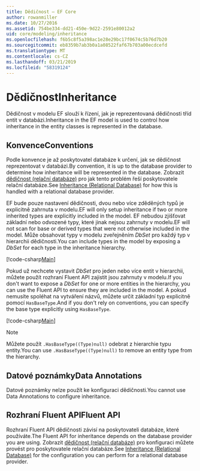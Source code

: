 ```yaml
---
title: Dědičnost – EF Core
author: rowanmiller
ms.date: 10/27/2016
ms.assetid: 754be334-dd21-450e-9d22-2591e80012a2
uid: core/modeling/inheritance
ms.openlocfilehash: f6b5c8f5a398ac1e28e29bc17f0674c5b76d7b20
ms.sourcegitcommit: eb8359b7ab3b0a1a08522faf67b703a00ecdcefd
ms.translationtype: MT
ms.contentlocale: cs-CZ
ms.lasthandoff: 03/21/2019
ms.locfileid: "58319124"
---
```

# <a name="inheritance"></a><span data-ttu-id="2ab20-102">Dědičnost</span><span class="sxs-lookup"><span data-stu-id="2ab20-102">Inheritance</span></span>

<span data-ttu-id="2ab20-103">Dědičnost v modelu EF slouží k řízení, jak je reprezentovaná dědičnosti tříd entit v databázi.</span><span class="sxs-lookup"><span data-stu-id="2ab20-103">Inheritance in the EF model is used to control how inheritance in the entity classes is represented in the database.</span></span>

## <a name="conventions"></a><span data-ttu-id="2ab20-104">Konvence</span><span class="sxs-lookup"><span data-stu-id="2ab20-104">Conventions</span></span>

<span data-ttu-id="2ab20-105">Podle konvence je až poskytovatel databáze k určení, jak se dědičnost reprezentovat v databázi.</span><span class="sxs-lookup"><span data-stu-id="2ab20-105">By convention, it is up to the database provider to determine how inheritance will be represented in the database.</span></span> <span data-ttu-id="2ab20-106">Zobrazit [dědičnost (relační databáze)](relational/inheritance.md) pro jak tento problém řeší poskytovatele relační databáze.</span><span class="sxs-lookup"><span data-stu-id="2ab20-106">See [Inheritance (Relational Database)](relational/inheritance.md) for how this is handled with a relational database provider.</span></span>

<span data-ttu-id="2ab20-107">EF bude pouze nastavení dědičnosti, dvou nebo více zděděných typů je explicitně zahrnuta v modelu.</span><span class="sxs-lookup"><span data-stu-id="2ab20-107">EF will only setup inheritance if two or more inherited types are explicitly included in the model.</span></span> <span data-ttu-id="2ab20-108">EF nebudou zjišťovat základní nebo odvozené typy, které jinak nejsou zahrnuty v modelu.</span><span class="sxs-lookup"><span data-stu-id="2ab20-108">EF will not scan for base or derived types that were not otherwise included in the model.</span></span> <span data-ttu-id="2ab20-109">Může obsahovat typy v modelu zveřejněním *DbSet<TEntity>*  pro každý typ v hierarchii dědičnosti.</span><span class="sxs-lookup"><span data-stu-id="2ab20-109">You can include types in the model by exposing a *DbSet<TEntity>* for each type in the inheritance hierarchy.</span></span>

[!code-csharp[Main](../../../samples/core/Modeling/Conventions/Samples/InheritanceDbSets.cs?highlight=3-4&name=Model)]

<span data-ttu-id="2ab20-110">Pokud už nechcete vystavit *DbSet<TEntity>*  pro jeden nebo více entit v hierarchii, můžete použít rozhraní Fluent API zajistit jsou zahrnuty v modelu.</span><span class="sxs-lookup"><span data-stu-id="2ab20-110">If you don't want to expose a *DbSet<TEntity>* for one or more entities in the hierarchy, you can use the Fluent API to ensure they are included in the model.</span></span>
<span data-ttu-id="2ab20-111">A pokud nemusíte spoléhat na vytváření názvů, můžete určit základní typ explicitně pomocí `HasBaseType`.</span><span class="sxs-lookup"><span data-stu-id="2ab20-111">And if you don't rely on conventions, you can specify the base type explicitly using `HasBaseType`.</span></span>

[!code-csharp[Main](../../../samples/core/Modeling/Conventions/Samples/InheritanceModelBuilder.cs?highlight=7&name=Context)]

> [!NOTE]
> <span data-ttu-id="2ab20-112">Můžete použít `.HasBaseType((Type)null)` odebrat z hierarchie typu entity.</span><span class="sxs-lookup"><span data-stu-id="2ab20-112">You can use `.HasBaseType((Type)null)` to remove an entity type from the hierarchy.</span></span>

## <a name="data-annotations"></a><span data-ttu-id="2ab20-113">Datové poznámky</span><span class="sxs-lookup"><span data-stu-id="2ab20-113">Data Annotations</span></span>

<span data-ttu-id="2ab20-114">Datové poznámky nelze použít ke konfiguraci dědičnosti.</span><span class="sxs-lookup"><span data-stu-id="2ab20-114">You cannot use Data Annotations to configure inheritance.</span></span>

## <a name="fluent-api"></a><span data-ttu-id="2ab20-115">Rozhraní Fluent API</span><span class="sxs-lookup"><span data-stu-id="2ab20-115">Fluent API</span></span>

<span data-ttu-id="2ab20-116">Rozhraní Fluent API dědičnosti závisí na poskytovateli databáze, které používáte.</span><span class="sxs-lookup"><span data-stu-id="2ab20-116">The Fluent API for inheritance depends on the database provider you are using.</span></span> <span data-ttu-id="2ab20-117">Zobrazit [dědičnost (relační databáze)](relational/inheritance.md) pro konfiguraci můžete provést pro poskytovatele relační databáze.</span><span class="sxs-lookup"><span data-stu-id="2ab20-117">See [Inheritance (Relational Database)](relational/inheritance.md) for the configuration you can perform for a relational database provider.</span></span>
